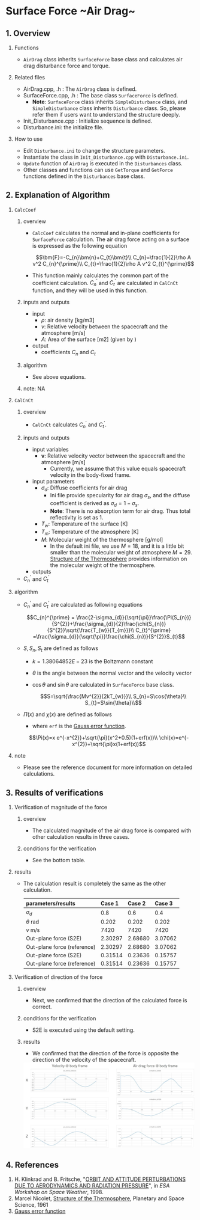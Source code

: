# Surface Force ~Air Drag~

## 1.  Overview

1. Functions
   - `AirDrag` class inherits `SurfaceForce` base class and calculates air drag disturbance force and torque. 

2. Related files
   - AirDrag.cpp, .h : The `AirDrag` class is defined.
   - SurfaceForce.cpp, .h : The base class `SurfaceForce` is defined.
     - **Note**: `SurfaceForce` class inherits `SimpleDisturbance` class, and `SimpleDisturbance` class inherits `Disturbance` class. So, please refer them if users want to understand the structure deeply.
   - Init_Disturbance.cpp : Initialize sequence is defined.
   - Disturbance.ini: the initialize file.

3. How to use
   - Edit `Disturbance.ini` to change the structure parameters.
   - Instantiate the class in `Init_Disturbance.cpp` with `Disturbance.ini`.
   - `Update` function of `AirDrag` is executed in the `Disturbances` class.
   - Other classes and functions can use `GetTorque` and `GetForce` functions defined in the `Disturbances` base class.

## 2. Explanation of Algorithm

1. `CalcCoef`
   1. overview
      - `CalcCoef` calculates the normal and in-plane coefficients for `SurfaceForce` calculation. The air drag force acting on a surface is expressed as the following equation

        ```math
        \bm{F}=-C_{n}\bm{n}+C_{t}\bm{t}\\
        C_{n}=\frac{1}{2}\rho A v^2 C_{n}^{\prime}\\
        C_{t}=\frac{1}{2}\rho A v^2 C_{t}^{\prime}
        ```

      - This  function mainly calculates the common part of the coefficient calculation. $`C_{n}^{\prime}`$ and $`C_{t}^{\prime}`$ are calculated in `CalCnCt` function, and they will be used in this function.

   2. inputs and outputs
      - input
        - $`\rho`$: air density [kg/m3]
        - $`v`$: Relative velocity between the spacecraft and the atmosphere [m/s]
        - $`A`$: Area of the surface [m2] (given by )
      - output
        - coefficients $`C_{n}`$ and $`C_{t}`$

   3. algorithm
      - See above equations.

   4. note: NA

2. `CalCnCt`
   1. overview
      - `CalCnCt` calculates  $`C_{n}^{\prime}`$ and $`C_{t}^{\prime}`$.

   2. inputs and outputs
      - input variables
        - $`\bm{v}`$: Relative velocity vector between the spacecraft and the atmosphere [m/s]
          - Currently, we assume that this value equals spacecraft velocity in the body-fixed frame.
      - input parameters 
        - $`\sigma_{d}`$: Diffuse coefficients for air drag
          - Ini file provide specularity for air drag $`\sigma_{s}`$, and the diffuse coefficient is derived as $`\sigma_{d}=1-\sigma_{s}`$.
          - **Note**: There is no absorption term for air drag. Thus total reflectivity is set as 1.
        - $`T_{w}`$: Temperature of the surface [K]
        - $`T_{m}`$: Temperature of the atmosphere [K]
        - $`M`$: Molecular weight of the thermosphere [g/mol]
          - In the default ini file, we use $`M=18`$, and it is a little bit smaller than the molecular weight of atmosphere $`M=29`$.  [Structure of the Thermosphere](https://www.sciencedirect.com/science/article/pii/0032063361900368?via%3Dihub) provides information on the molecular weight of the thermosphere. 
      - outputs
     - $`C_{n}^{\prime}`$ and $`C_{t}^{\prime}`$ 
   
3. algorithm
   - $`C_{n}^{\prime}`$ and $`C_{t}^{\prime}`$  are calculated as following equations

     ```math
     C_{n}^{\prime} = \frac{2-\sigma_{d}}{\sqrt{\pi}}\frac{\Pi(S_{n})}{S^{2}}+\frac{\sigma_{d}}{2}\frac{\chi(S_{n})}{S^{2}}\sqrt{\frac{T_{w}}{T_{m}}}\\
     C_{t}^{\prime} =\frac{\sigma_{d}}{\sqrt{\pi}}\frac{\chi(S_{n})}{S^{2}}S_{t}
      ```  

   - $`S, S_{n}, S_{t}`$ are defined as follows
      - $`k=1.38064852E-23`$ is the Boltzmann constant
      - $`\theta`$ is the angle between the normal vector and the velocity vector
      - $`\cos{\theta}`$ and $`\sin{\theta}`$ are calculated in `SurfaceForce` base class.

        ```math
        S=\sqrt{\frac{Mv^{2}}{2kT_{w}}}\\
        S_{n}=S\cos{\theta}\\
        S_{t}=S\sin{\theta}\\
        ```  
   
   - $`\Pi(x)`$ and $`\chi(x)`$ are defined as follows
     - where `erf` is the [Gauss error function](https://en.wikipedia.org/wiki/Error_function).
   
      ```math
      \Pi(x)=x e^{-x^{2}}+\sqrt{\pi}(x^2+0.5)(1+erf(x))\\
      \chi(x)=e^{-x^{2}}+\sqrt{\pi}x(1+erf(x))
      ```
4. note
   - Please see the reference document for more information on detailed calculations.

## 3. Results of verifications

1. Verification of magnitude of the force
   1. overview
      - The calculated magnitude of the air drag force is compared with other calculation results in three cases.

   2. conditions for the verification
      - See the bottom table.
      
3. results
   - The calculation result is completely the same as the other calculation.
   
     | parameters/results          | Case 1  | Case 2  | Case 3  |
     | --------------------------- | ------- | ------- | ------- |
     | $`\sigma_{d}`$              | 0.8     | 0.6     | 0.4     |
     | $`\theta`$ rad              | 0.202   | 0.202   | 0.202   |
     | $`v`$ m/s                   | 7420    | 7420    | 7420    |
     | Out-plane force (S2E)       | 2.30297 | 2.68680 | 3.07062 |
     | Out-plane force (reference) | 2.30297 | 2.68680 | 3.07062 |
     | Out-plane force (S2E)       | 0.31514 | 0.23636 | 0.15757 |
     | Out-plane force (reference) | 0.31514 | 0.23636 | 0.15757 |
    
1. Verification of direction of the force
   1. overview
      - Next, we confirmed that the direction of the calculated force is correct.
   
   2. conditions for the verification
      - S2E is executed using the default setting.
   
   3. results
      - We confirmed that the direction of the force is opposite the direction of the velocity of the spacecraft.
   
      <img src="./figs/AirDrag_result_1.jpg" alt="SummaryCalculationTime" style="zoom: 70%;" />

## 4. References
1. H. Klinkrad and B. Fritsche, "[ORBIT AND ATTITUDE PERTURBATIONS DUE TO AERODYNAMICS AND RADIATION PRESSURE](https://pdfs.semanticscholar.org/a16c/1abab4c081b4434bda9190f4f7be789c246a.pdf)", in *ESA Workshop on Space Weather*, 1998. 
2. Marcel Nicolet, [Structure of the Thermosphere](https://www.sciencedirect.com/science/article/pii/0032063361900368?via%3Dihub), Planetary and Space Science, 1961
3. [Gauss error function](https://en.wikipedia.org/wiki/Error_function)